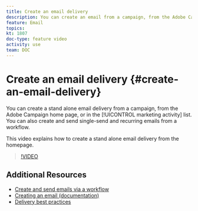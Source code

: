 ```yaml
---
title: Create an email delivery
description: You can create an email from a campaign, from the Adobe Campaign home page, or in the marketing activity list. You can also create single-send and recurring emails from a workflow. This video explains how to create an email delivery from the homepage. 
feature: Email
topics: 
kt: 1807
doc-type: feature video
activity: use
team: DOC
---
```


# Create an email delivery {#create-an-email-delivery}

You can create a stand alone email delivery from a campaign, from the Adobe Campaign home page, or in the [!UICONTROL marketing activity] list. You can also create and send single-send and recurring emails from a workflow.

This video explains how to create a stand alone email delivery from the homepage.

>[!VIDEO](https://video.tv.adobe.com/v/23721?quality=12)

## Additional Resources

* [Create and send emails via a workflow](/help/acs/communication-channels/email/create-and-send-emails-via-workflow.md)
* [Creating an email (documentation)](https://docs.adobe.com/content/help/en/campaign-standard/using/communication-channels/email-messages/creating-an-email.html)
* [Delivery best practices](https://docs.campaign.adobe.com/doc/standard/getting_started/en/ACS_DeliveryBestPractices.html)
